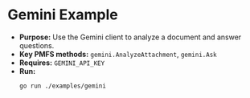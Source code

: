 # Gemini Example

- **Purpose:** Use the Gemini client to analyze a document and answer questions.
- **Key PMFS methods:** `gemini.AnalyzeAttachment`, `gemini.Ask`
- **Requires:** `GEMINI_API_KEY`
- **Run:**
  ```bash
  go run ./examples/gemini
  ```
